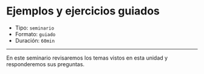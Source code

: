 # Ejemplos y ejercicios guiados

* Tipo: `seminario`
* Formato: `guiado`
* Duración: `60min`

***

En este seminario revisaremos los temas vistos en esta unidad y responderemos
sus preguntas.
